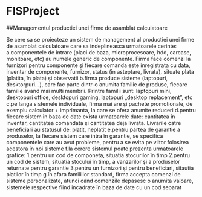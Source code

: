 # FISProject
##Managementul productiei unei firme de asamblat calculatoare

Se cere sa se proiecteze un sistem de management al productiei unei firme de asamblat calculatoare care sa indeplineasca urmatoarele cerinte:
a.componentele de intrare (placi de baza, microprocesoare, hdd, carcase, monitoare, etc) au numele generic de componente. Firma face comenzi la furnizori pentru componente  şi fiecare comanda este inregistrata cu data, inventar de componente, furnizor, status (în asteptare, livrata), situate plata (platita, în plata) şi observatii
b.firma produce sisteme (laptopuri, desktorpuri…), care fac parte dintr-o anumita familie de produse, fiecare familie avand mai multi membrii. Printre familii sunt: laptopuri mini, desktopuri office, desktopuri gaming, laptopuri „desktop replacement”, etc
c.pe langa sistemele individuale, firma mai are şi pachete promotionale, de exemplu calculator + imprimanta, la care se ofera anumite reduceri
d.pentru fiecare sistem în baza de date exista urmatoarele date: cantitatea în inventar, cantitatea comandata şi cantitatea deja livrata. Livrarile catre beneficiari au statusul de: platit, neplatit
e.pentru partea de garantie a produselor, la fiecare sistem care intra în garantie, se specifica componentele care au avut probleme, pentru a se evita pe viitor folosirea acestora în noi sisteme
f.la cerere sistemul poate prezenta urmatoarele grafice:
1.pentru un cod de componeta, situatia stocurilor în timp
2.pentru un cod de sistem, situatia stocului în timp, a vanzarilor şi a produselor returnate pentru garantie
3.pentru un furnizori şi pentru beneficiari, sitautia platilor în timp
g.în afara familiilor standard, firma accepta comenzi de sisteme personalizate, atunci când comenzile depasesc o anumita valoare, sistemele respective fiind incadrate în baza de date cu un cod separat